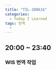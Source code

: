 ```yaml
---
title: "TIL-200616"
categories:
  - Today I Learned
tags: 번역
  -
---
```


## 20:00 ~ 23:40
### WIS 번역 작업 
